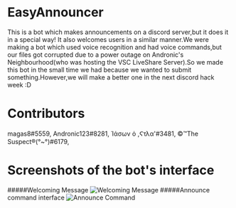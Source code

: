 # EasyAnnouncer

This is a bot which makes announcements on a discord server,but it does it in a special way!
It also welcomes users in a similar manner.We were making a bot which used voice recognition and had voice commands,but our files got corrupted due to a power outage on Andronic's Neighbourhood(who was hosting the VSC LiveShare Server).So we made this bot in the small time we had because we wanted to submit something.However,we will make a better one in the next discord hack week :D

# Contributors
magas8#5559,
Andronic123#8281,
Ἱάσων ὁ ,Ϛτλα'#3481,
©™The Suspect®(°~°)#6179,

# Screenshots of the bot's interface
#####Welcoming Message
![Welcoming Message](https://cdn.discordapp.com/attachments/592346149772460054/593992681630334977/unknown.png)
#####Announce command interface
![Announce Command](https://cdn.discordapp.com/attachments/592346149772460054/593994413886275587/unknown.png)
